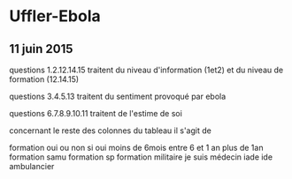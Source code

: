 # Uffler-Ebola

11 juin 2015
------------

questions 1.2.12.14.15 traitent du niveau d'information (1et2) et du niveau de formation (12.14.15)

questions 3.4.5.13 traitent du sentiment provoqué par ebola

questions 6.7.8.9.10.11 traitent de l'estime de soi

concernant le reste des colonnes du tableau il s'agit de

formation oui ou non
si oui moins de 6mois
entre 6 et 1 an
plus de 1an
formation samu
formation sp
formation militaire
je suis médecin
iade
ide
ambulancier